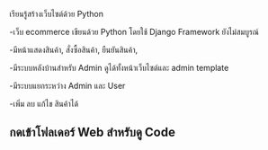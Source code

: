 เรียนรู้สร้างเว็บไซต์ด้วย Python

-เว็บ ecommerce เขียนด้วย Python โดยใช้ Django Framework ยังไม่สมบูรณ์

-มีหน้าแสดงสินค้า, สั่งซื้อสินค้า, ยืนยันสินค้า, 

-มีระบบหลังบ้านสำหรับ Admin ดูได้ทั้งหน้าเว็บไซต์และ admin template 

-มีระบบแยกระหว่าง Admin และ User 

-เพิ่ม ลบ แก้ไข สินค้าได้

## กดเข้าโฟลเดอร์ Web สำหรับดู Code
